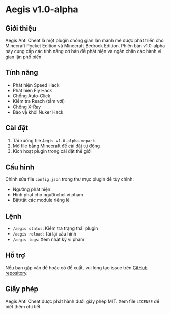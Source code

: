 # Aegis v1.0-alpha

## Giới thiệu
Aegis Anti Cheat là một plugin chống gian lận mạnh mẽ được phát triển cho Minecraft Pocket Edition và Minecraft Bedrock Edition. Phiên bản v1.0-alpha này cung cấp các tính năng cơ bản để phát hiện và ngăn chặn các hành vi gian lận phổ biến.

## Tính năng
- Phát hiện Speed Hack
- Phát hiện Fly Hack
- Chống Auto-Click
- Kiểm tra Reach (tầm với)
- Chống X-Ray
- Bảo vệ khỏi Nuker Hack

## Cài đặt
1. Tải xuống file `Aegis_v1.0-alpha.mcpack`
2. Mở file bằng Minecraft để cài đặt tự động
3. Kích hoạt plugin trong cài đặt thế giới

## Cấu hình
Chỉnh sửa file `config.json` trong thư mục plugin để tùy chỉnh:
- Ngưỡng phát hiện
- Hình phạt cho người chơi vi phạm
- Bật/tắt các module riêng lẻ

## Lệnh
- `/aegis status`: Kiểm tra trạng thái plugin
- `/aegis reload`: Tải lại cấu hình
- `/aegis logs`: Xem nhật ký vi phạm

## Hỗ trợ
Nếu bạn gặp vấn đề hoặc có đề xuất, vui lòng tạo issue trên [GitHub repository](https://github.com/NKPGAMER/Aegis).

## Giấy phép
Aegis Anti Cheat được phát hành dưới giấy phép MIT. Xem file `LICENSE` để biết thêm chi tiết.
